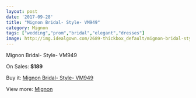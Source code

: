 ```yaml
---
layout: post
date: '2017-09-28'
title: "Mignon Bridal- Style- VM949"
category: Mignon
tags: ["wedding","prom","bridal","elegant","dresses"]
image: http://img.idealgown.com/2689-thickbox_default/mignon-bridal-style-vm949.jpg
---
```

Mignon Bridal- Style- VM949

On Sales: **$189**
<a href="https://www.idealgown.com/en/mignon/1282-mignon-bridal-style-vm949.html"><amp-img layout="responsive" width="600" height="600" src="//img.idealgown.com/2689-thickbox_default/mignon-bridal-style-vm949.jpg" alt="Mignon Bridal- Style- VM949 0" /></a>
<a href="https://www.idealgown.com/en/mignon/1282-mignon-bridal-style-vm949.html"><amp-img layout="responsive" width="600" height="600" src="//img.idealgown.com/2692-thickbox_default/mignon-bridal-style-vm949.jpg" alt="Mignon Bridal- Style- VM949 1" /></a>
<a href="https://www.idealgown.com/en/mignon/1282-mignon-bridal-style-vm949.html"><amp-img layout="responsive" width="600" height="600" src="//img.idealgown.com/2691-thickbox_default/mignon-bridal-style-vm949.jpg" alt="Mignon Bridal- Style- VM949 2" /></a>
<a href="https://www.idealgown.com/en/mignon/1282-mignon-bridal-style-vm949.html"><amp-img layout="responsive" width="600" height="600" src="//img.idealgown.com/2690-thickbox_default/mignon-bridal-style-vm949.jpg" alt="Mignon Bridal- Style- VM949 3" /></a>

Buy it: [Mignon Bridal- Style- VM949](https://www.idealgown.com/en/mignon/1282-mignon-bridal-style-vm949.html "Mignon Bridal- Style- VM949")

View more: [Mignon](https://www.idealgown.com/en/17-mignon "Mignon")